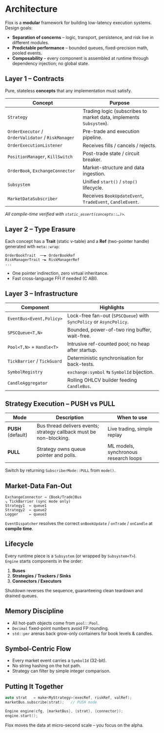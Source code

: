 # Architecture

Flox is a **modular** framework for building low-latency
execution systems.  Design goals:

* **Separation of concerns** – logic, transport, persistence, and risk live in
  different modules.
* **Predictable performance** – bounded queues, fixed-precision math, pooled
  events.
* **Composability** – every component is assembled at runtime through
  dependency injection; no global state.

## Layer 1 – Contracts

Pure, stateless **concepts** that any implementation must satisfy.

| Concept                          | Purpose                                |
|----------------------------------|----------------------------------------|
| `Strategy`                       | Trading logic (subscribes to market data, implements `Subsystem`). |
| `OrderExecutor` / `OrderValidator` / `RiskManager` | Pre-trade and execution pipeline. |
| `OrderExecutionListener`         | Receives fills / cancels / rejects.    |
| `PositionManager`, `KillSwitch`  | Post-trade state / circuit breaker.    |
| `OrderBook`, `ExchangeConnector` | Market-structure and data ingestion.   |
| `Subsystem`                      | Unified `start()` / `stop()` lifecycle.|
| `MarketDataSubscriber`           | Receives `BookUpdateEvent`, `TradeEvent`, `CandleEvent`. |

*All compile-time verified with `static_assert(concepts::…)>`.*

## Layer 2 – Type Erasure

Each concept has a **Trait** (static v-table) and a **Ref** (two-pointer
handle) generated with `meta::wrap`:

```
OrderBookTrait  ──► OrderBookRef
RiskManagerTrait ─► RiskManagerRef
...
```

* One pointer indirection, zero virtual inheritance.
* Fast cross-language FFI if needed (C ABI).

## Layer 3 – Infrastructure

| Component                | Highlights                                            |
|--------------------------|--------------------------------------------------------|
| `EventBus<Event,Policy>` | Lock-free fan-out (`SPSCQueue`) with `SyncPolicy` or `AsyncPolicy`. |
| `SPSCQueue<T,N>`         | Bounded, power-of-two ring buffer, wait-free.          |
| `Pool<T,N>` + `Handle<T>`| Intrusive ref-counted pool; no heap after startup.     |
| `TickBarrier` / `TickGuard` | Deterministic synchronisation for back-tests.       |
| `SymbolRegistry`         | `exchange:symbol` ⇆ `SymbolId` bijection.             |
| `CandleAggregator`       | Rolling OHLCV builder feeding `CandleBus`.            |

## Strategy Execution – PUSH vs PULL

| Mode   | Description                           | When to use          |
|--------|---------------------------------------|----------------------|
| **PUSH** (default) | Bus thread delivers events; strategy callback must be non-blocking. | Live trading, simple replay |
| **PULL**           | Strategy owns queue pointer and polls.         | ML models, synchronous research loops |

Switch by returning `SubscriberMode::PULL` from `mode()`.

## Market-Data Fan-Out

````
ExchangeConnector → {Book/Trade}Bus
↘ TickBarrier (sync mode only)
Strategy1  ← queue1
Strategy2  ← queue2
Logger     ← queue3
````

`EventDispatcher` resolves the correct `onBookUpdate` / `onTrade` / `onCandle`
at **compile time**.

## Lifecycle

Every runtime piece is a `Subsystem` (or wrapped by `Subsystem<T>`).  
`Engine` starts components in the order:

1. **Buses**  
2. **Strategies / Trackers / Sinks**  
3. **Connectors / Executors**

Shutdown reverses the sequence, guaranteeing clean teardown and drained queues.

## Memory Discipline

* All hot-path objects come from `pool::Pool`.
* `Decimal` fixed-point numbers avoid FP rounding.
* `std::pmr` arenas back grow-only containers for book levels & candles.

## Symbol-Centric Flow

* Every market event carries a `SymbolId` (32-bit).
* No string hashing on the hot path.
* Strategy can filter by simple integer comparison.

## Putting It Together

````cpp
auto strat   = make<MyStrategy>(execRef, riskRef, valRef);
marketBus.subscribe(strat);   // PUSH mode

Engine engine(cfg, {marketBus}, {strat}, {connector});
engine.start();
````

Flox moves the data at micro-second scale – you focus on the alpha.
